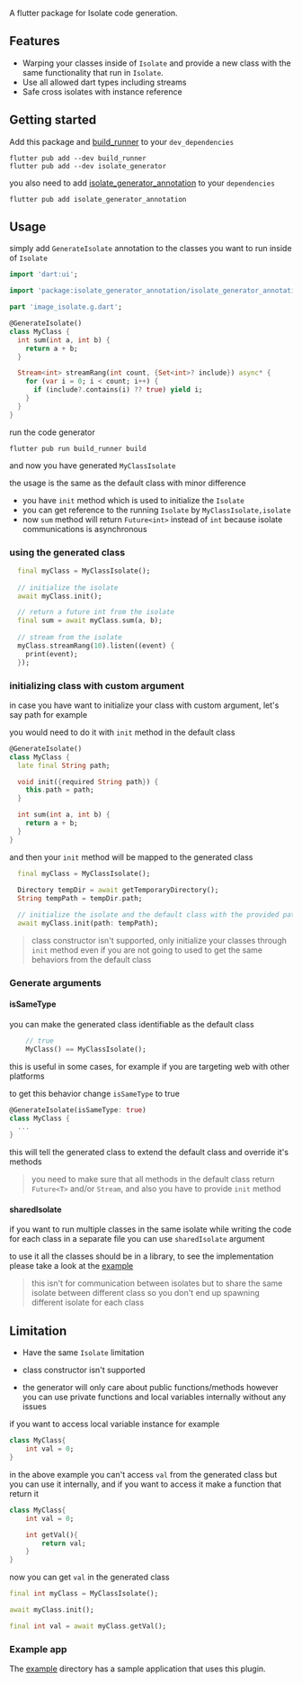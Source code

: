A flutter package for Isolate code generation.

## Features

- Warping your classes inside of `Isolate` and provide a new class with the same functionality that run in `Isolate`.
- Use all allowed dart types including streams
- Safe cross isolates with instance reference

## Getting started

Add this package and [build_runner](https://pub.dev/packages/build_runner) to your `dev_dependencies`

```
flutter pub add --dev build_runner
flutter pub add --dev isolate_generator
```

you also need to add [isolate_generator_annotation](https://pub.dev/packages/isolate_generator_annotation) to your `dependencies`

```
flutter pub add isolate_generator_annotation
```

## Usage

simply add `GenerateIsolate` annotation to the classes you want to run inside of `Isolate`

```dart
import 'dart:ui';

import 'package:isolate_generator_annotation/isolate_generator_annotation.dart';

part 'image_isolate.g.dart';

@GenerateIsolate()
class MyClass {
  int sum(int a, int b) {
    return a + b;
  }

  Stream<int> streamRang(int count, {Set<int>? include}) async* {
    for (var i = 0; i < count; i++) {
      if (include?.contains(i) ?? true) yield i;
    }
  }
}
```

run the code generator
```
flutter pub run build_runner build
```
and now you have generated `MyClassIsolate`

the usage is the same as the default class with minor difference

- you have `init` method which is used to initialize the `Isolate`
- you can get reference to the running `Isolate` by `MyClassIsolate,isolate`
- now `sum` method will return `Future<int>` instead of `int` because isolate communications is asynchronous

### using the generated class

```dart
  final myClass = MyClassIsolate();
  
  // initialize the isolate
  await myClass.init();

  // return a future int from the isolate
  final sum = await myClass.sum(a, b);
  
  // stream from the isolate
  myClass.streamRang(10).listen((event) {
    print(event);
  });
```

### initializing class with custom argument

in case you have want to initialize your class with custom argument, let's say path for example

you would need to do it with `init` method in the default class


```dart
@GenerateIsolate()
class MyClass {
  late final String path;

  void init({required String path}) {
    this.path = path;
  }

  int sum(int a, int b) {
    return a + b;
  }
}
```

and then your `init` method will be mapped to the generated class

```dart
  final myClass = MyClassIsolate();
  
  Directory tempDir = await getTemporaryDirectory();
  String tempPath = tempDir.path;

  // initialize the isolate and the default class with the provided path
  await myClass.init(path: tempPath);
```

> class constructor isn't supported, only initialize your classes through `init` method even if you are not going to used to get the same behaviors from the default class

### Generate arguments

#### isSameType

you can make the generated class identifiable as the default class
```dart
    // true
    MyClass() == MyClassIsolate();
```
this is useful in some cases, for example if you are targeting web with other platforms

to get this behavior change `isSameType` to true

```dart
@GenerateIsolate(isSameType: true)
class MyClass {
  ...
}
```

this will tell the generated class to extend the default class and override it's methods

> you need to make sure that all methods in the default class return `Future<T>` and/or `Stream`, and also you have to provide `init` method


#### sharedIsolate

if you want to run multiple classes in the same isolate while writing the code for each class in a separate file you can use `sharedIsolate` argument

to use it all the classes should be in a library, to see the implementation please take a look at the [example]()

> this isn't for communication between isolates but to share the same isolate between different class so you don't end up spawning different isolate for each class

## Limitation

- Have the same `Isolate` limitation

- class constructor isn't supported

- the generator will only care about public functions/methods however you can use private functions and local variables internally without any issues

if you want to access local variable instance for example

```dart
class MyClass{
    int val = 0;
}
```

in the above example you can't access `val` from the generated class but you can use it internally, and if you want to access it make a function that return it

```dart
class MyClass{
    int val = 0;

    int getVal(){
        return val;
    }
}
```

now you can get `val` in the generated class

```dart
final int myClass = MyClassIsolate();

await myClass.init();

final int val = await myClass.getVal();
```


### Example app

The [example]() directory has a sample application that uses this plugin.